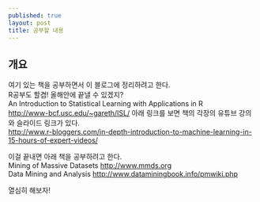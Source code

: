 ```yaml
---
published: true
layout: post
title: 공부할 내용
---
```



## 개요
여기 있는 책을 공부하면서 이 블로그에 정리하려고 한다.  
R공부도 할겸! 올해안에 끝낼 수 있겠지?  
An Introduction to Statistical Learning with Applications in R  
http://www-bcf.usc.edu/~gareth/ISL/ 
아래 링크를 보면 책의 각장의 유튜브 강의와 슬라이드 링크가 있다.  
http://www.r-bloggers.com/in-depth-introduction-to-machine-learning-in-15-hours-of-expert-videos/  
  
이걸 끝내면 아래 책을 공부하려고 한다.  
Mining of Massive Datasets http://www.mmds.org  
Data Mining and Analysis http://www.dataminingbook.info/pmwiki.php  
  
열심히 해보자!
